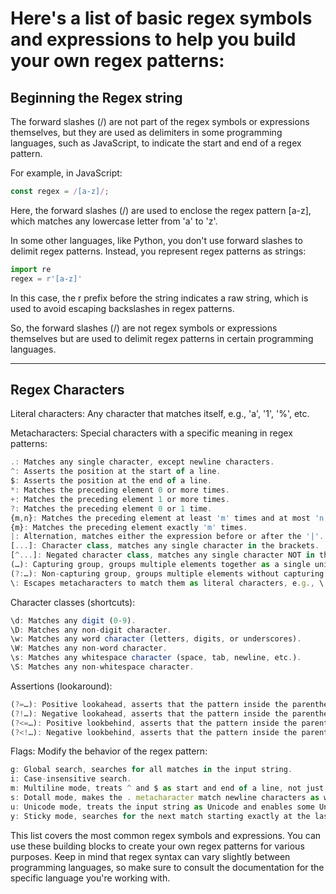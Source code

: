 # Here's a list of basic regex symbols and expressions to help you build your own regex patterns:

## Beginning the Regex string

The forward slashes (/) are not part of the regex symbols or expressions themselves, but they are used as delimiters in some programming languages, such as JavaScript, to indicate the start and end of a regex pattern.

For example, in JavaScript:
```js
const regex = /[a-z]/;
```

Here, the forward slashes (/) are used to enclose the regex pattern [a-z], which matches any lowercase letter from 'a' to 'z'.

In some other languages, like Python, you don't use forward slashes to delimit regex patterns. Instead, you represent regex patterns as strings:
```py
import re
regex = r'[a-z]'
```

In this case, the r prefix before the string indicates a raw string, which is used to avoid escaping backslashes in regex patterns.

So, the forward slashes (/) are not regex symbols or expressions themselves but are used to delimit regex patterns in certain programming languages.

<hr>

## Regex Characters

Literal characters: Any character that matches itself, e.g., 'a', '1', '%', etc.

Metacharacters: Special characters with a specific meaning in regex patterns:

```js
.: Matches any single character, except newline characters.
^: Asserts the position at the start of a line.
$: Asserts the position at the end of a line.
*: Matches the preceding element 0 or more times.
+: Matches the preceding element 1 or more times.
?: Matches the preceding element 0 or 1 time.
{m,n}: Matches the preceding element at least 'm' times and at most 'n' times.
{m}: Matches the preceding element exactly 'm' times.
|: Alternation, matches either the expression before or after the '|'.
[...]: Character class, matches any single character in the brackets.
[^...]: Negated character class, matches any single character NOT in the brackets.
(…): Capturing group, groups multiple elements together as a single unit.
(?:…): Non-capturing group, groups multiple elements without capturing the matched text.
\: Escapes metacharacters to match them as literal characters, e.g., \., \\, \*.
```

Character classes (shortcuts):

```js
\d: Matches any digit (0-9).
\D: Matches any non-digit character.
\w: Matches any word character (letters, digits, or underscores).
\W: Matches any non-word character.
\s: Matches any whitespace character (space, tab, newline, etc.).
\S: Matches any non-whitespace character.
```

Assertions (lookaround):

```js
(?=…): Positive lookahead, asserts that the pattern inside the parentheses can be matched after the current position.
(?!…): Negative lookahead, asserts that the pattern inside the parentheses cannot be matched after the current position.
(?<=…): Positive lookbehind, asserts that the pattern inside the parentheses can be matched before the current position.
(?<!…): Negative lookbehind, asserts that the pattern inside the parentheses cannot be matched before the current position.
```

Flags: Modify the behavior of the regex pattern:

```js
g: Global search, searches for all matches in the input string.
i: Case-insensitive search.
m: Multiline mode, treats ^ and $ as start and end of a line, not just the string.
s: Dotall mode, makes the . metacharacter match newline characters as well.
u: Unicode mode, treats the input string as Unicode and enables some Unicode-specific features.
y: Sticky mode, searches for the next match starting exactly at the lastIndex property of the regex object.
```

This list covers the most common regex symbols and expressions. You can use these building blocks to create your own regex patterns for various purposes. Keep in mind that regex syntax can vary slightly between programming languages, so make sure to consult the documentation for the specific language you're working with.